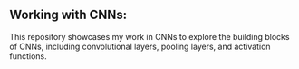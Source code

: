 ## Working with CNNs:
This repository showcases my work in CNNs to explore the building blocks of CNNs, including convolutional layers, pooling layers, and activation functions.
